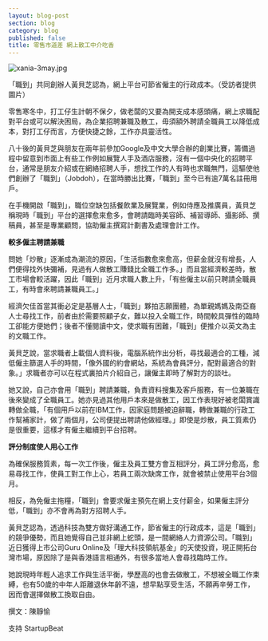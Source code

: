 ```yaml
---
layout: blog-post
section: blog
category: blog
published: false
title: 零售市道差 網上散工中介吃香
---
```

![xania-3may.jpg]({{site.baseurl}}/media/xania-3may.jpg)

「職到」共同創辦人黃貝芝認為，網上平台可節省僱主的行政成本。（受訪者提供圖片）

零售寒冬中，打工仔生計朝不保夕，做老闆的又要為開支成本感頭痛，網上求職配對平台或可以解決困局，為企業招聘兼職及散工，毋須額外聘請全職員工以降低成本，對打工仔而言，方便快捷之餘，工作亦具靈活性。

八十後的黃貝芝與朋友在兩年前參加Google及中文大學合辦的創業比賽，籌備過程中留意到市面上有些工作例如展覽人手及酒店服務，沒有一個中央化的招聘平台，通常是朋友介紹或在網絡招聘人手，想找工作的人有時也求職無門，這驅使他們創辦了「職到」（Jobdoh），在當時勝出比賽，「職到」至今已有逾7萬名註冊用戶。

在手機開啟「職到」，職位空缺包括餐飲業及展覽業，例如侍應及推廣員，黃貝芝稱現時「職到」平台的選擇愈來愈多，會聘請臨時美容師、補習導師、攝影師、撰稿員，甚至是專業顧問，協助僱主撰寫計劃書及處理會計工作。

**較多僱主聘請兼職**

問她「炒散」逐漸成為潮流的原因，「生活指數愈來愈高，但薪金就沒有增長，人們便得找外快彌補，見過有人做散工賺錢比全職工作多。」而且當經濟較差時，散工市場會較活躍，因此「職到」近月求職人數上升，「有些僱主以前只聘請全職員工，有時會來聘請兼職員工。」

經濟欠佳首當其衝必定是基層人士，「職到」夥拍志願團體，為單親媽媽及南亞裔人士尋找工作，前者由於需要照顧子女，難以投入全職工作，時間較具彈性的臨時工卻能方便她們；後者不懂閱讀中文，使求職有困難，「職到」便推介以英文為主的文職工作。

黃貝芝說，當求職者上載個人資料後，電腦系統作出分析，尋找最適合的工種，減低僱主篩選人手的時間，「像外國的約會網站，系統為會員評分，配對最適合的對象。」求職者亦可以在程式裏拍片介紹自己，讓僱主即時了解對方的談吐。

她又說，自己亦會用「職到」聘請兼職，負責資料搜集及客戶服務，有一位兼職在後來變成了全職員工。她亦見過其他用戶本來是做散工，因工作表現好被老闆賞識轉做全職，「有個用戶以前在IBM工作，因家庭問題被迫辭職，轉做兼職的行政工作幫補家計，做了兩個月，公司便提出聘請他做經理。」即使是炒散，員工質素仍是很重要，這樣才有僱主繼續到平台招聘。

**評分制度使人用心工作**

為確保服務質素，每一次工作後，僱主及員工雙方會互相評分，員工評分愈高，愈易尋找工作，使員工對工作上心，若員工兩次缺席工作，就會被禁止使用平台3個月。

相反，為免僱主拖糧，「職到」會要求僱主預先在網上支付薪金，如果僱主評分低，「職到」亦不會再為對方招聘人手。

黃貝芝認為，透過科技為雙方做好溝通工作，節省僱主的行政成本，這是「職到」的競爭優勢，而且她覺得自己並非網上蛇頭，是一間網絡人力資源公司。「職到」近日獲得上市公司Guru Online及「理大科技領航基金」的天使投資，現正開拓台灣市場，原因除了是與香港語言相通外，有很多當地人會尋找臨時工作。

她說現時年輕人追求工作與生活平衡，學歷高的也會去做散工，不想被全職工作束縛，也有50歲的中年人距離退休年齡不遠，想早點享受生活，不願再辛勞工作，因而會選擇做散工換取自由。

撰文：陳靜愉

支持 StartupBeat
